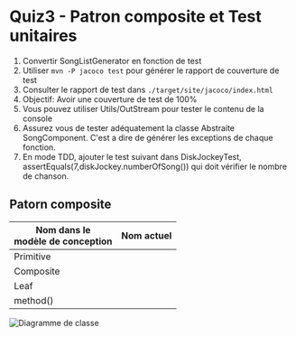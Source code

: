# Quiz3 - Patron composite et Test unitaires
1. Convertir SongListGenerator en fonction de test
2. Utiliser ```mvn -P jacoco test``` pour générer le rapport de couverture de test
3. Consulter le rapport de test dans ```./target/site/jacoco/index.html```
4. Objectif: Avoir une couverture de test de 100%
5. Vous pouvez utiliser Utils/OutStream pour tester le contenu de la console
6. Assurez vous de tester adéquatement la classe Abstraite SongComponent. C'est a dire de générer les exceptions de chaque fonction.
7. En mode TDD, ajouter le test suivant dans DiskJockeyTest, assertEquals(7,diskJockey.numberOfSong()) qui doit vérifier le nombre de chanson.

## Patorn composite
|Nom dans le <br>modèle de conception | Nom actuel |
|-|-|
|Primitive|  |
|Composite|  |
|Leaf| |
|method()|  |

![Diagramme de classe](https://www.plantuml.com/plantuml/svg/TP31IWD138RFdQS8Uz923xqkPQXO4AHuwKdePJeJrw4xcMMIgcNnNNmMdynqYxGkU9c1vFk_X2nPN953Qc4LNLDSIWW1mRUE6Gtl8tLEgy1oR57V4ls9DcT2G-mViz_ZiJSJW0PbawbPHvQRsnhUSWpm_MK-pPa-zNe3mFe_kOJrHdtKcCdEKHWAy5ifsA9ZV4PNQeWawhYItEVKPK8IM2pkThgLys9jR_vI3oKVEYK6cgEWjO0VWXH6bglCFu2v-AQpaDzf1jMq6krIWuN8M_B3F0nRoY_cSY5DbjYyYaRdrTY_rA5wrny0 "Diagramme de classe")

